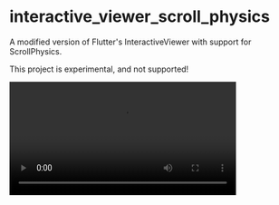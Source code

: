 # interactive_viewer_scroll_physics

A modified version of Flutter's InteractiveViewer with support for ScrollPhysics.

This project is experimental, and not supported!

<video controls width="400">
  <source src="https://github.com/enhancient/interactive_viewer_scroll_physics//blob/main/interactive_viewer_scroll_physics.mp4" type="video/mp4">
  Your browser does not support the video tag.
</video>
